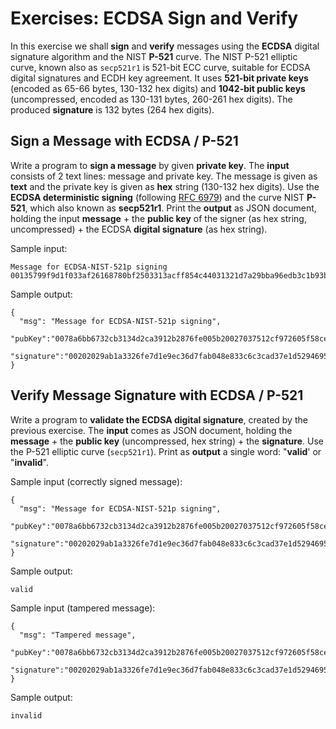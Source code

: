 # Exercises: ECDSA Sign and Verify

In this exercise we shall **sign** and **verify** messages using the **ECDSA** digital signature algorithm and the NIST **P-521** curve. The NIST P-521 elliptic curve, known also as `secp521r1` is 521-bit ECC curve, suitable for ECDSA digital signatures and ECDH key agreement. It uses **521-bit private keys** (encoded as 65-66 bytes, 130-132 hex digits) and **1042-bit public keys** (uncompressed, encoded as 130-131 bytes, 260-261 hex digits). The produced **signature** is 132 bytes (264 hex digits).

## Sign a Message with ECDSA / P-521

Write a program to **sign a message** by given **private key**. The **input** consists of 2 text lines: message and private key. The message is given as **text** and the private key is given as **hex** string (130-132 hex digits). Use the **ECDSA deterministic signing** (following [RFC 6979](https://tools.ietf.org/html/rfc6979)) and the curve NIST **P-521**, which also known as **secp521r1**. Print the **output** as JSON document, holding the input **message** + the **public key** of the signer (as hex string, uncompressed) + the ECDSA **digital signature** (as hex string).

Sample input:

```
Message for ECDSA-NIST-521p signing
00135799f9d1f033af26168780bf2503313acff854c44031321d7a29bba96edb3c1b93b9deea55229b1de058196ad69a79c01463e3281d9fcc82afd73aac7fdfa4af
```

Sample output:

```
{
  "msg": "Message for ECDSA-NIST-521p signing",
  "pubKey":"0078a6bb6732cb3134d2ca3912b2876fe005b20027037512cf972605f58ce5908471a1f9817c8d24290fcc943951f3113a7ee3716bd95f0b9c7326843a833ac6a0750021f08f88a6bd397525068300801521d2d97fea32f2c8b0c74dc8e231a4dd73252c4a7398e25ab20dba0a9df3df0c256617e004a9623676b9f3f9a3aa21f57c90ce",
  "signature":"00202029ab1a3326fe7d1e9ec36d7fab048e833c6c3cad37e1d5294695d28e9fd5583c23edaeecb596782a4c85bac27780623c1a9216202f3828991cbeebbeb049d9008270ea623d8d26c5ab89b621bac12c7fa8e9193e4057e16617f80cfc4279537f45169fb949deb3f9936400a130f6859aaa9c929e47c66610e59cc71a9f7ea79e81"
}
```

## Verify Message Signature with ECDSA / P-521

Write a program to **validate the ECDSA digital signature**, created by the previous exercise. The **input** comes as JSON document, holding the **message** + the **public key** (uncompressed, hex string) + the **signature**. Use the P-521 elliptic curve (`secp521r1`). Print as **output** a single word: "**valid**' or "**invalid**".

Sample input (correctly signed message):

```
{
  "msg": "Message for ECDSA-NIST-521p signing",
  "pubKey":"0078a6bb6732cb3134d2ca3912b2876fe005b20027037512cf972605f58ce5908471a1f9817c8d24290fcc943951f3113a7ee3716bd95f0b9c7326843a833ac6a0750021f08f88a6bd397525068300801521d2d97fea32f2c8b0c74dc8e231a4dd73252c4a7398e25ab20dba0a9df3df0c256617e004a9623676b9f3f9a3aa21f57c90ce",
  "signature":"00202029ab1a3326fe7d1e9ec36d7fab048e833c6c3cad37e1d5294695d28e9fd5583c23edaeecb596782a4c85bac27780623c1a9216202f3828991cbeebbeb049d9008270ea623d8d26c5ab89b621bac12c7fa8e9193e4057e16617f80cfc4279537f45169fb949deb3f9936400a130f6859aaa9c929e47c66610e59cc71a9f7ea79e81"
}
```

Sample output:

```
valid
```

Sample input (tampered message):

```
{
  "msg": "Tampered message",
  "pubKey":"0078a6bb6732cb3134d2ca3912b2876fe005b20027037512cf972605f58ce5908471a1f9817c8d24290fcc943951f3113a7ee3716bd95f0b9c7326843a833ac6a0750021f08f88a6bd397525068300801521d2d97fea32f2c8b0c74dc8e231a4dd73252c4a7398e25ab20dba0a9df3df0c256617e004a9623676b9f3f9a3aa21f57c90ce",
  "signature":"00202029ab1a3326fe7d1e9ec36d7fab048e833c6c3cad37e1d5294695d28e9fd5583c23edaeecb596782a4c85bac27780623c1a9216202f3828991cbeebbeb049d9008270ea623d8d26c5ab89b621bac12c7fa8e9193e4057e16617f80cfc4279537f45169fb949deb3f9936400a130f6859aaa9c929e47c66610e59cc71a9f7ea79e81"
}
```

Sample output:

```
invalid
```
